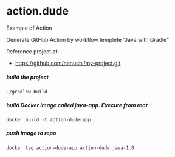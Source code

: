 # action.dude
Example of Action

Generate GitHub Action by workflow templete "Java with Gradle"

Reference project at:
- https://github.com/nanuchi/my-project.git


##### build the project

    ./gradlew build

##### build Docker image called java-app. Execute from root

    docker build -t action-dude-app .

##### push image to repo

    docker tag action-dude-app action-dude:java-1.0
